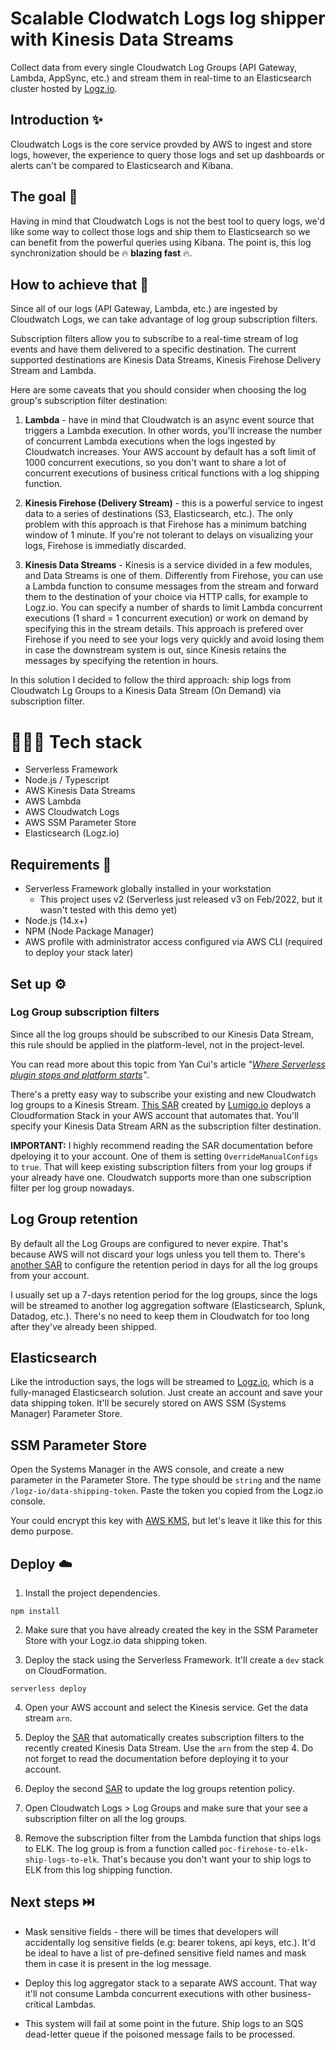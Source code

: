 # Scalable Clodwatch Logs log shipper with Kinesis Data Streams

Collect data from every single Cloudwatch Log Groups (API Gateway, Lambda, AppSync, etc.) and stream them in real-time to an Elasticsearch cluster hosted by <a href="https://logz.io">Logz.io<a/>.
  
## Introduction ✨
  
Cloudwatch Logs is the core service provded by AWS to ingest and store logs, however, the experience to query those logs and set up dashboards or alerts can't be compared to Elasticsearch and Kibana.
  
## The goal 🚀
  
Having in mind that Cloudwatch Logs is not the best tool to query logs, we'd like some way to collect those logs and ship them to Elasticsearch so we can benefit from the powerful queries using Kibana. The point is, this log synchronization should be 🔥 <b>blazing fast</b> 🔥.
  
## How to achieve that 🤔
  
Since all of our logs (API Gateway, Lambda, etc.) are ingested by Cloudwatch Logs, we can take advantage of log group subscription filters. <br />
  
Subscription filters allow you to subscribe to a real-time stream of log events and have them delivered to a specific destination. The current supported destinations are Kinesis Data Streams, Kinesis Firehose Delivery Stream and Lambda. <br />
  
Here are some caveats that you should consider when choosing the log group's subscription filter destination:
  
1. <b>Lambda</b> - have in mind that Cloudwatch is an async event source that triggers a Lambda execution. In other words, you'll increase the number of concurrent Lambda executions when the logs ingested by Cloudwatch increases. Your AWS account by default has a soft limit of 1000 concurrent executions, so you don't want to share a lot of concurrent executions of business critical functions with a log shipping function.
  
2. <b>Kinesis Firehose (Delivery Stream)</b> - this is a powerful service to ingest data to a series of destinations (S3, Elasticsearch, etc.). The only problem with this approach is that Firehose has a minimum batching window of 1 minute. If you're not tolerant to delays on visualizing your logs, Firehose is immediatly discarded.
  
3. <b>Kinesis Data Streams</b> - Kinesis is a service divided in a few modules, and Data Streams is one of them. Differently from Firehose, you can use a Lambda function to consume messages from the stream and forward them to the destination of your choice via HTTP calls, for example to Logz.io. You can specify a number of shards to limit Lambda concurrent executions (1 shard = 1 concurrent execution) or work on demand by specifying this in the stream details. This approach is prefered over Firehose if you need to see your logs very quickly and avoid losing them in case the downstream system is out, since Kinesis retains the messages by specifying the retention in hours.
  
In this solution I decided to follow the third approach: ship logs from Cloudwatch Lg Groups to a Kinesis Data Stream (On Demand) via subscription filter.

# 👨🏽‍🔧 Tech stack
- Serverless Framework
- Node.js / Typescript
- AWS Kinesis Data Streams
- AWS Lambda
- AWS Cloudwatch Logs
- AWS SSM Parameter Store
- Elasticsearch (Logz.io)

## Requirements 🧰
- Serverless Framework globally installed in your workstation
  - This project uses v2 (Serverless just released v3 on Feb/2022, but it wasn't tested with this demo yet)
- Node.js (14.x+)
- NPM (Node Package Manager)
- AWS profile with administrator access configured via AWS CLI (required to deploy your stack later)
  
## Set up ⚙️
  
### Log Group subscription filters 
  
Since all the log groups should be subscribed to our Kinesis Data Stream, this rule should be applied in the platform-level, not in the project-level. <br />
  
You can read more about this topic from Yan Cui's article <i>"<a href="https://theburningmonk.com/2019/10/where-serverless-plugin-stops-and-platform-starts/">Where Serverless plugin stops and platform starts</a>"</i>.
  
There's a pretty easy way to subscribe your existing and new Cloudwatch log groups to a Kinesis Stream. <a href="https://github.com/lumigo-io/SAR-Logging/tree/master/packages/cloudwatch-logs-auto-subscribe">This SAR</a> created by <a href="https://lumigo.io">Lumigo.io</a> deploys a Cloudformation Stack in your AWS account that automates that. You'll specify your Kinesis Data Stream ARN as the subscription filter destination. <br />
  
  <b>IMPORTANT:</b> I highly recommend reading the SAR documentation before dpeloying it to your account. One of them is setting ```OverrideManualConfigs``` to ```true```. That will keep existing subscription filters from your log groups if your already have one. Cloudwatch supports more than one subscription filter per log group nowadays.
  
## Log Group retention
  
By default all the Log Groups are configured to never expire. That's because AWS will not discard your logs unless you tell them to. There's <a href="https://serverlessrepo.aws.amazon.com/#!/applications/arn:aws:serverlessrepo:us-east-1:374852340823:applications~auto-set-log-group-retention">another SAR</a> to configure the retention period in days for all the log groups from your account. <br />
  
I usually set up a 7-days retention period for the log groups, since the logs will be streamed to another log aggregation software (Elasticsearch, Splunk, Datadog, etc.). There's no need to keep them in Cloudwatch for too long after they've already been shipped.
  
## Elasticsearch
  
Like the introduction says, the logs will be streamed to <a href="https://logz.io">Logz.io</a>, which is a fully-managed Elasticsearch solution. Just create an account and save your data shipping token. It'll be securely stored on AWS SSM (Systems Manager) Parameter Store.
  
## SSM Parameter Store
  
Open the Systems Manager in the AWS console, and create a new parameter in the Parameter Store. The type should be ```string``` and the name ```/logz-io/data-shipping-token```. Paste the token you copied from the Logz.io console. <br />
  
Your could encrypt this key with <a href="https://aws.amazon.com/kms/">AWS KMS</a>, but let's leave it like this for this demo purpose.
  
## Deploy ☁️

1. Install the project dependencies.
```
npm install
```

2. Make sure that you have already created the key in the SSM Parameter Store with your Logz.io data shipping token.
  
3. Deploy the stack using the Serverless Framework. It'll create a ```dev``` stack on CloudFormation.
  
```
serverless deploy
```
  
4. Open your AWS account and select the Kinesis service. Get the data stream ```arn```.
  
5. Deploy the <a href="https://serverlessrepo.aws.amazon.com/applications/arn:aws:serverlessrepo:us-east-1:374852340823:applications~auto-subscribe-log-group-to-arn">SAR</a> that automatically creates subscription filters to the recently created Kinesis Data Stream. Use the ```arn``` from the step 4. Do not forget to read the documentation before deploying it to your account.

6. Deploy the second <a href="https://serverlessrepo.aws.amazon.com/applications/arn:aws:serverlessrepo:us-east-1:374852340823:applications~auto-set-log-group-retention">SAR</a> to update the log groups retention policy.
  
7. Open Cloudwatch Logs > Log Groups and make sure that your see a subscription filter on all the log groups.
  
8. Remove the subscription filter from the Lambda function that ships logs to ELK. The log group is from a function called ```poc-firehose-to-elk-ship-logs-to-elk```. That's because you don't want your to ship logs to ELK from this log shipping function.
  
## Next steps ⏭️
  
- Mask sensitive fields - there will be times that developers will accidentally log sensitive fields (e.g: bearer tokens, api keys, etc.). It'd be ideal to have a list of pre-defined sensitive field names and mask them in case it is present in the log message.
  
- Deploy this log aggregator stack to a separate AWS account. That way it'll not consume Lambda concurrent executions with other business-critical Lambdas.
  
- This system will fail at some point in the future. Ship logs to an SQS dead-letter queue if the poisoned message fails to be processed.
